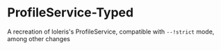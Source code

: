 # ProfileService-Typed
A recreation of loleris's ProfileService, compatible with `--!strict` mode, among other changes
